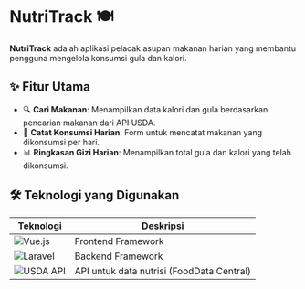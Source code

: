 # NutriTrack 🍽️

**NutriTrack** adalah aplikasi pelacak asupan makanan harian yang membantu pengguna mengelola konsumsi gula dan kalori.

## ✨ Fitur Utama

- 🔍 **Cari Makanan**: Menampilkan data kalori dan gula berdasarkan pencarian makanan dari API USDA.
- 🧾 **Catat Konsumsi Harian**: Form untuk mencatat makanan yang dikonsumsi per hari.
- 📊 **Ringkasan Gizi Harian**: Menampilkan total gula dan kalori yang telah dikonsumsi.

## 🛠️ Teknologi yang Digunakan

| Teknologi | Deskripsi |
|----------|-----------|
| ![Vue.js](https://img.shields.io/badge/Vue.js-35495E?style=for-the-badge&logo=vue.js&logoColor=4FC08D) | Frontend Framework |
| ![Laravel](https://img.shields.io/badge/Laravel-FF2D20?style=for-the-badge&logo=laravel&logoColor=white) | Backend Framework |
| ![USDA API](https://img.shields.io/badge/USDA%20API-FFD700?style=for-the-badge&logo=data&logoColor=black) | API untuk data nutrisi (FoodData Central) |